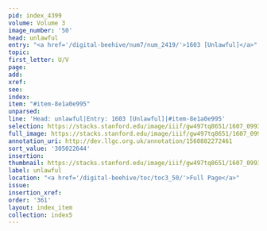 ```yaml
---
pid: index_4399
volume: Volume 3
image_number: '50'
head: unlawful
entry: "<a href='/digital-beehive/num7/num_2419/'>1603 [Unlawful]</a>"
topic:
first_letter: U/V
page:
add:
xref:
see:
index:
item: "#item-8e1a0e995"
unparsed:
line: 'Head: unlawful|Entry: 1603 [Unlawful]|#item-8e1a0e995'
selection: https://stacks.stanford.edu/image/iiif/gw497tq8651/1607_0993/1090,2644,518,152/full/0/default.jpg
full_image: https://stacks.stanford.edu/image/iiif/gw497tq8651/1607_0993/full/full/0/default.jpg
annotation_uri: http://dev.llgc.org.uk/annotation/1560882272461
sort_value: '305022644'
insertion:
thumbnail: https://stacks.stanford.edu/image/iiif/gw497tq8651/1607_0993/1090,2644,518,152/150,/0/default.jpg
label: unlawful
location: "<a href='/digital-beehive/toc/toc3_50/'>Full Page</a>"
issue:
insertion_xref:
order: '361'
layout: index_item
collection: index5
---
```

